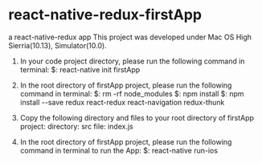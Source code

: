 # react-native-redux-firstApp
a react-native-redux app
This project was developed under Mac OS High Sierria(10.13), Simulator(10.0). 

1) In your code project directory, please run the following command in terminal:
$: react-native init firstApp

2) In the root directory of firstApp project, please run the following command in terminal: 
$: rm -rf node_modules
$: npm install
$: npm install --save redux react-redux react-navigation redux-thunk

3) Copy the following directory and files to your root directory of firstApp project:
directory: src
file: index.js

4) In the root directory of firstApp project, please run the following command in terminal to run the App: 
$: react-native run-ios
